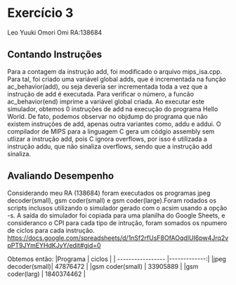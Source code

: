 # Exercício 3
Leo Yuuki Omori Omi RA:138684

## Contando Instruções
Para a contagem da instrução add, foi modificado o arquivo mips_isa.cpp. Para tal, foi criado uma variável global adds, que é incrementada na função ac_behavior(add), ou seja deveria ser incrementada toda a vez que a instrução de add é executada. Para verificar o número, a funcão ac_behavior(end) imprime a variável global criada.
Ao executar este simulador, obtemos 0 instruções de add na execução do programa Hello World. De fato, podemos observar no objdump do programa que não existem instruções de add, apenas outra variantes como, addu e addui. 
O compilador de MIPS para a linguagem C gera um códgio assembly sem utlizar a instrução add, pois C ignora overflows, por isso é utilizada a instrução addu, que não sinaliza overflows, sendo que a instrução add sinaliza.

## Avaliando Desempenho
Considerando meu RA (138684) foram executados os programas jpeg decoder(small), gsm coder(small) e gsm coder(large).Foram rodados os scripts inclusos utilizando o simulador gerado com o acsim usando a opção -s. A saída do simulador foi copiada para uma planilha do Google Sheets, e consideranco o CPI para cada tipo de intrução, foram somados os npumero de ciclos para cada instrução.
https://docs.google.com/spreadsheets/d/1nSf2rfUsF8OfAOqdIUI6pw4Jrq2vpPT9JYmEYHdKJyY/edit#gid=0

Obtemos então:
|Programa           | ciclos       |
| ----------------- |-------------:|
|jpeg decoder(small)| 47876472     |
|gsm coder(small)   | 33905889     |
|gsm coder(larg)    | 1840374462   |
